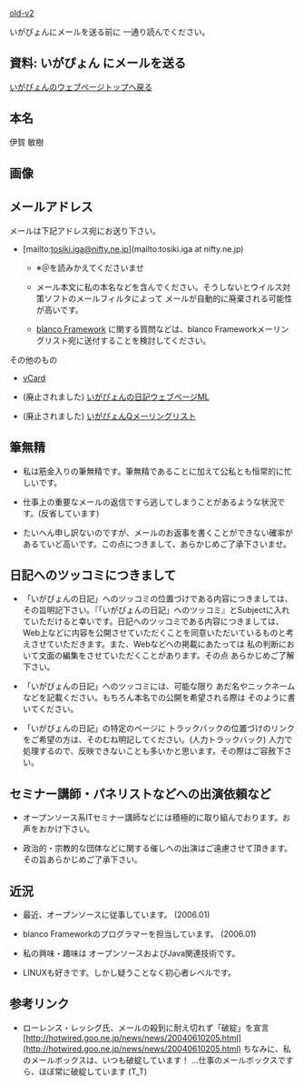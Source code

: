 [old-v2](memoigamail-orig.html)

いがぴょんにメールを送る前に 一通り読んでください。

## 資料: いがぴょん にメールを送る

[いがぴょんのウェブページトップへ戻る](../../index.html)

## 本名

伊賀 敏樹

## 画像

## メールアドレス

メールは下記アドレス宛にお送り下さい。

* [mailto:tosiki.iga@nifty.ne.jp](mailto:tosiki.iga at nifty.ne.jp)
  
  * ※＠を読みかえてくださいませ
    
  * メール本文に私の本名などを含んでください。そうしないとウイルス対策ソフトのメールフィルタによって メールが自動的に廃棄される可能性が高いです。
    
  * [blanco Framework](https://www.igapyon.jp/blanco/blanco.ja.html) に関する質問などは、blanco Frameworkメーリングリスト宛に送付することを検討してください。
  

その他のもの

* [vCard](../../igapyon.vcf)

* (廃止されました) [いがぴょんの日記ウェブページML](memoigapyonml.html)
  
* (廃止されました) [いがぴょんQメーリングリスト](http://homepage2.nifty.com/igat/igapyon/q/igapyon-q.html)

  
## 筆無精

* 私は筋金入りの筆無精です。筆無精であることに加えて公私とも恒常的に忙しいです。
  
* 仕事上の重要なメールの返信ですら逃してしまうことがあるような状況です。(反省しています)
  
* たいへん申し訳ないのですが、メールのお返事を書くことができない確率が あるていど高いです。この点につきまして、あらかじめご了承下さいませ。

## 日記へのツッコミにつきまして

* 「いがぴょんの日記」へのツッコミの位置づけである内容につきましては、その旨明記下さい。『「いがぴょんの日記」へのツッコミ』とSubjectに入れていただけると幸いです。日記へのツッコミである内容につきましては、Web上などに内容を公開させていただくことを同意いただいているものと考えさせていただきます。また、Webなどへの掲載にあたっては
  私の判断において文面の編集をさせていただくことがあります。その点 あらかじめご了解下さい。
  
* 「いがぴょんの日記」へのツッコミには、可能な限り あだ名やニックネームなどを記載ください。もちろん本名での公開を希望される際は そのように書いてください。
  
* 「いがぴょんの日記」の特定のページに トラックバックの位置づけのリンクをご希望の方は、そのむね明記してください。(人力トラックバック) 人力で処理するので、反映できないことも多いかと思います。その際はご容赦下さい。

## セミナー講師・パネリストなどへの出演依頼など

* オープンソース系ITセミナー講師などには積極的に取り組んでおります。お声をおかけ下さい。
  
* 政治的・宗教的な団体などに関する催しへの出演はご遠慮させて頂きます。その旨あらかじめご了承下さい。

## 近況

* 最近、オープンソースに従事しています。 (2006.01)
  
* blanco Frameworkのプログラマーを担当しています。 (2006.01)
  
* 私の興味・趣味は オープンソースおよびJava関連技術です。
  
* LINUXも好きです。しかし疑うことなく初心者レベルです。

## 参考リンク

* ローレンス・レッシグ氏、メールの殺到に耐え切れず「破綻」を宣言
  [http://hotwired.goo.ne.jp/news/news/20040610205.html](http://hotwired.goo.ne.jp/news/news/20040610205.html)
  ちなみに、私のメールボックスは、いつも破綻しています！ …仕事のメールボックスですら、ほぼ常に破綻しています (T_T)